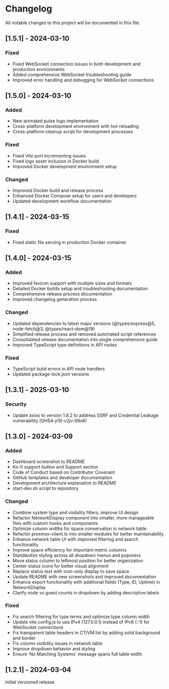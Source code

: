 # Changelog

All notable changes to this project will be documented in this file.

## [1.5.1] - 2024-03-10

### Fixed
- Fixed WebSocket connection issues in both development and production environments
- Added comprehensive WebSocket troubleshooting guide
- Improved error handling and debugging for WebSocket connections

## [1.5.0] - 2024-03-10

### Added
- New animated pulse logo implementation
- Cross-platform development environment with hot-reloading
- Cross-platform cleanup script for development processes

### Fixed
- Fixed Vite port incrementing issues
- Fixed logo asset inclusion in Docker build
- Improved Docker development environment setup

### Changed
- Improved Docker build and release process
- Enhanced Docker Compose setup for users and developers
- Updated development workflow documentation

## [1.4.1] - 2024-03-15

### Fixed
- Fixed static file serving in production Docker container

## [1.4.0] - 2024-03-15

### Added
- Improved favicon support with multiple sizes and formats
- Detailed Docker buildx setup and troubleshooting documentation
- Comprehensive release process documentation
- Improved changelog generation process

### Changed
- Updated dependencies to latest major versions (@types/express@5, node-fetch@3, @types/react-dom@19)
- Simplified release process and removed automated script references
- Consolidated release documentation into single comprehensive guide
- Improved TypeScript type definitions in API routes

### Fixed
- TypeScript build errors in API route handlers
- Updated package-lock.json versions

## [1.3.1] - 2025-03-10

### Security
- Update axios to version 1.8.2 to address SSRF and Credential Leakage vulnerability (GHSA-jr5f-v2jv-69x6)

## [1.3.0] - 2024-03-09

### Added
- Dashboard screenshot to README
- Ko-fi support button and Support section
- Code of Conduct based on Contributor Covenant
- GitHub templates and developer documentation
- Development architecture explanation to README
- start-dev.sh script to repository

### Changed
- Combine system type and visibility filters, improve UI design
- Refactor NetworkDisplay component into smaller, more manageable files with custom hooks and components
- Optimize column widths for space conservation in network table
- Refactor proxmox-client.ts into smaller modules for better maintainability
- Enhance network table UI with improved filtering and search functionality
- Improve space efficiency for important metric columns
- Standardize styling across all dropdown menus and popovers
- Move status column to leftmost position for better organization
- Center status icons for better visual alignment
- Replace status text with icon-only display to save space
- Update README with new screenshots and improved documentation
- Enhance export functionality with additional fields (Type, ID, Uptime) in NetworkDisplay
- Clarify node vs guest counts in dropdown by adding descriptive labels

### Fixed
- Fix search filtering for type terms and optimize type column width
- Update vite.config.js to use IPv4 (127.0.0.1) instead of IPv6 (::1) for WebSocket connections
- Fix transparent table headers in CT/VM list by adding solid background and border
- Fix column visibility issues in network table
- Improve dropdown behavior and styling
- Ensure 'No Matching Systems' message spans full table width

## [1.2.1] - 2024-03-04

Initial versioned release. 
